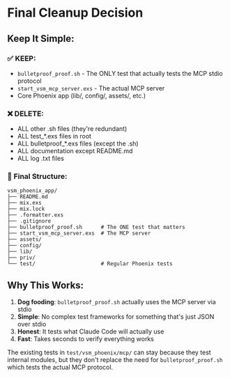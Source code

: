 # Final Cleanup Decision

## Keep It Simple:

### ✅ KEEP:
- `bulletproof_proof.sh` - The ONLY test that actually tests the MCP stdio protocol
- `start_vsm_mcp_server.exs` - The actual MCP server
- Core Phoenix app (lib/, config/, assets/, etc.)

### ❌ DELETE:
- ALL other .sh files (they're redundant)
- ALL test_*.exs files in root
- ALL bulletproof_*.exs files (except the .sh)
- ALL documentation except README.md
- ALL log .txt files

### 📁 Final Structure:
```
vsm_phoenix_app/
├── README.md
├── mix.exs
├── mix.lock
├── .formatter.exs
├── .gitignore
├── bulletproof_proof.sh      # The ONE test that matters
├── start_vsm_mcp_server.exs  # The MCP server
├── assets/
├── config/
├── lib/
├── priv/
└── test/                     # Regular Phoenix tests
```

## Why This Works:

1. **Dog fooding**: `bulletproof_proof.sh` actually uses the MCP server via stdio
2. **Simple**: No complex test frameworks for something that's just JSON over stdio
3. **Honest**: It tests what Claude Code will actually use
4. **Fast**: Takes seconds to verify everything works

The existing tests in `test/vsm_phoenix/mcp/` can stay because they test internal modules, but they don't replace the need for `bulletproof_proof.sh` which tests the actual MCP protocol.